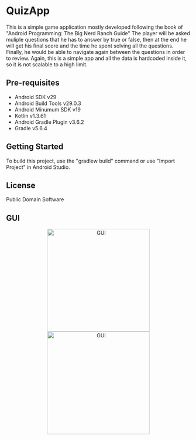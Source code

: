 QuizApp
===================================
This is a simple game application mostly developed following the book of "Android Programming: The Big Nerd Ranch Guide"
The player will be asked muliple questions that he has to answer by true or false, then at the end he will get his final score
and the time he spent solving all the questions. Finally, he would be able to navigate again between the questions in order to review.
Again, this is a simple app and all the data is hardcoded inside it, so it is not scalable to a high limit.


Pre-requisites
--------------
- Android SDK v29
- Android Build Tools v29.0.3
- Android Minumum SDK v19
- Kotlin v1.3.61
- Android Gradle Plugin v3.6.2
- Gradle v5.6.4


Getting Started
---------------
To build this project, use the "gradlew build" command or use "Import Project" in Android Studio.


License
-------
Public Domain Software


GUI
-------
<p align="center">
  <img src="https://user-images.githubusercontent.com/63277851/88391812-2ca7e300-cdbb-11ea-93cf-2ebd2afe660e.jpg" width="280" title="GUI">
  <img src="https://user-images.githubusercontent.com/63277851/88390212-3845da80-cdb8-11ea-8319-f45ae013591f.jpg" width="280" title="GUI">
</p>
